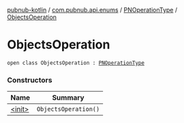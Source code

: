 [pubnub-kotlin](../../../index.md) / [com.pubnub.api.enums](../../index.md) / [PNOperationType](../index.md) / [ObjectsOperation](./index.md)

# ObjectsOperation

`open class ObjectsOperation : `[`PNOperationType`](../index.md)

### Constructors

| Name | Summary |
|---|---|
| [&lt;init&gt;](-init-.md) | `ObjectsOperation()` |
